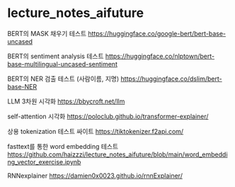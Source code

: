 # lecture_notes_aifuture
BERT의 MASK 채우기 테스트
https://huggingface.co/google-bert/bert-base-uncased

BERT의 sentiment analysis 테스트
https://huggingface.co/nlptown/bert-base-multilingual-uncased-sentiment

BERT의 NER 검출 테스트 (사람이름, 지명)
https://huggingface.co/dslim/bert-base-NER

LLM 3차원 시각화
https://bbycroft.net/llm

self-attention 시각화
https://poloclub.github.io/transformer-explainer/

상용 tokenization 테스트 싸이트 https://tiktokenizer.f2api.com/

fasttext를 통한 word embedding 테스트
https://github.com/haizzzi/lecture_notes_aifuture/blob/main/word_embedding_vector_exercise.ipynb

RNNexplainer
https://damien0x0023.github.io/rnnExplainer/
